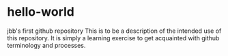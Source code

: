 # hello-world
jbb's first github repository
This is to be a description of the intended use of this repository.  It is simply a learning exercise to get acquainted with github terminology and processes.

